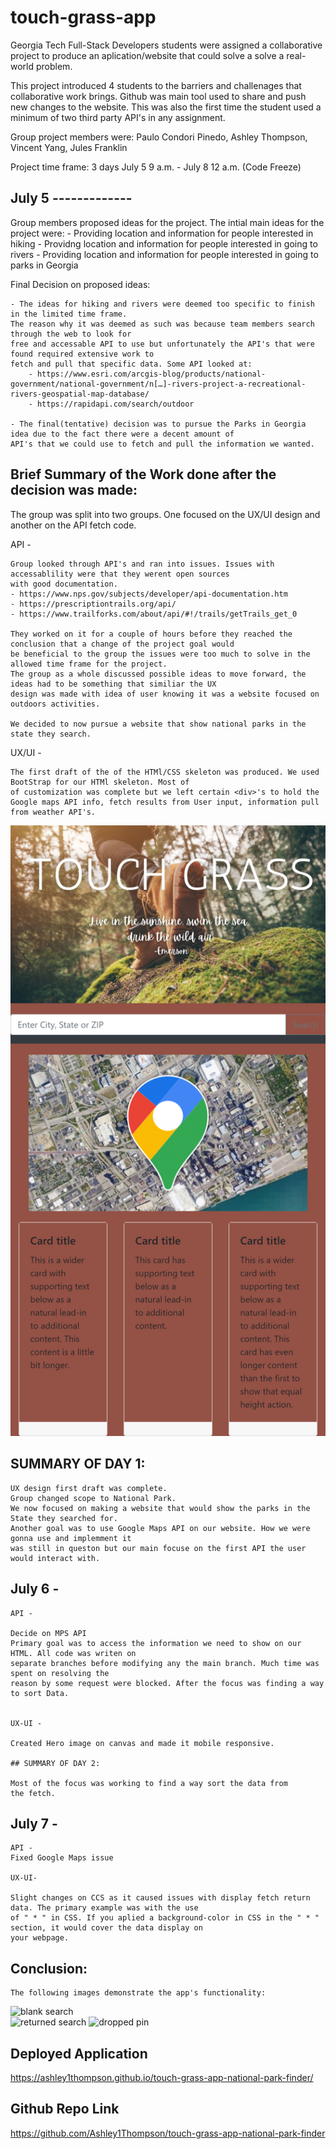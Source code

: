 # touch-grass-app
Georgia Tech Full-Stack Developers students were assigned a collaborative project to produce an aplication/website 
that could solve a solve a real-world problem.

This project introduced 4 students to the barriers and challenages that collaborative work brings. Github was main tool 
used to share and push new changes to the website. This was also the first time the student used a minimum of two third party API's
in any assignment. 
     

Group project members were: Paulo Condori Pinedo, Ashley Thompson, Vincent Yang, Jules Franklin

Project time frame: 3 days July 5 9 a.m. - July 8 12 a.m. (Code Freeze)

## July 5 -------------

Group members proposed ideas for the project. The intial main ideas for the project were:
    - Providing location and information for people interested in hiking
    - Providng location and information for people interested in going to rivers
    - Providing location and information for people interested in going to parks in Georgia

Final Decision on proposed ideas:

    - The ideas for hiking and rivers were deemed too specific to finish in the limited time frame.
    The reason why it was deemed as such was because team members search through the web to look for 
    free and accessable API to use but unfortunately the API's that were found required extensive work to 
    fetch and pull that specific data. Some API looked at:
        - https://www.esri.com/arcgis-blog/products/national-government/national-government/n[…]-rivers-project-a-recreational-rivers-geospatial-map-database/
        - https://rapidapi.com/search/outdoor

    - The final(tentative) decision was to pursue the Parks in Georgia idea due to the fact there were a decent amount of 
    API's that we could use to fetch and pull the information we wanted. 

## Brief Summary of the Work done after the decision was made:

The group was split into two groups. One focused on the UX/UI design and another on the API fetch code. 

API -

    Group looked through API's and ran into issues. Issues with accessablility were that they werent open sources 
    with good documentation. 
    - https://www.nps.gov/subjects/developer/api-documentation.htm
    - https://prescriptiontrails.org/api/
    - https://www.trailforks.com/about/api/#!/trails/getTrails_get_0

    They worked on it for a couple of hours before they reached the conclusion that a change of the project goal would
    be beneficial to the group the issues were too much to solve in the allowed time frame for the project. 
    The group as a whole discussed possible ideas to move forward, the ideas had to be something that similiar the UX 
    design was made with idea of user knowing it was a website focused on outdoors activities. 

    We decided to now pursue a website that show national parks in the state they search.


UX/UI  -

    The first draft of the of the HTMl/CSS skeleton was produced. We used BootStrap for our HTMl skeleton. Most of 
    of customization was complete but we left certain <div>'s to hold the Google maps API info, fetch results from User input, information pull
    from weather API's.

![Here's our first draft](./assets/images/UX-firstdraft.png)

## SUMMARY OF DAY 1:

    UX design first draft was complete.
    Group changed scope to National Park. 
    We now focused on making a website that would show the parks in the State they searched for.
    Another goal was to use Google Maps API on our website. How we were gonna use and implemment it 
    was still in queston but our main focuse on the first API the user would interact with.

 

## July 6 - 

    API - 

    Decide on MPS API 
    Primary goal was to access the information we need to show on our HTML. All code was writen on 
    separate branches before modifying any the main branch. Much time was spent on resolving the 
    reason by some request were blocked. After the focus was finding a way to sort Data.


    UX-UI -

    Created Hero image on canvas and made it mobile responsive. 

    ## SUMMARY OF DAY 2:
    
    Most of the focus was working to find a way sort the data from 
    the fetch.


## July 7 - 
    API -
    Fixed Google Maps issue 

    UX-UI-

    Slight changes on CCS as it caused issues with display fetch return data. The primary example was with the use 
    of " * " in CSS. If you aplied a background-color in CSS in the " * " section, it would cover the data display on 
    your webpage.

## Conclusion:

    The following images demonstrate the app's functionality:  
    
![blank search](./assets/images/blank-search.png)  
![returned search](./assets/images/returned-search.png)
![dropped pin](./assets/images/pin-drop.png)

## Deployed Application
https://ashley1thompson.github.io/touch-grass-app-national-park-finder/

## Github Repo Link
https://github.com/Ashley1Thompson/touch-grass-app-national-park-finder